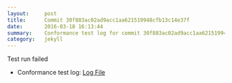 ```yaml
---
layout:     post
title:      Commit 30f883ac02ad9acc1aa621519948cfb13c14e37f
date:       2016-03-18 16:13:44
summary:    Conformance test log for commit 30f883ac02ad9acc1aa621519948cfb13c14e37f.
category:   jekyll
---
```


Test run failed

- Conformance test log: [Log File](http://s3-us-west-2.amazonaws.com/kraken-e2e-logs/conformance/kraken_30f883ac02ad9acc1aa621519948cfb13c14e37f_conformance.log)
